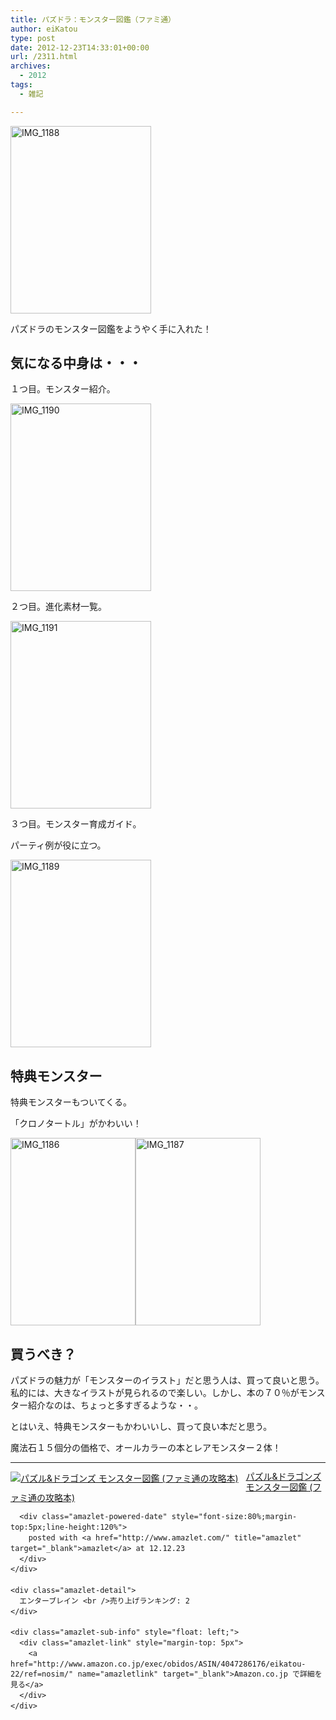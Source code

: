 ```yaml
---
title: パズドラ：モンスター図鑑（ファミ通）
author: eiKatou
type: post
date: 2012-12-23T14:33:01+00:00
url: /2311.html
archives:
  - 2012
tags:
  - 雑記

---
```

<img src="http://eikatou.net/blog/wp-content/uploads/2012/12/IMG_1188-225x300.jpg" alt="IMG_1188" width="225" height="300" class="alignnone size-medium wp-image-2314" srcset="/uploads/2012/12/IMG_1188-225x300.jpg 225w, /uploads/2012/12/IMG_1188-768x1024.jpg 768w, /uploads/2012/12/IMG_1188-624x832.jpg 624w, /uploads/2012/12/IMG_1188.jpg 1224w" sizes="(max-width: 225px) 100vw, 225px" />
  
パズドラのモンスター図鑑をようやく手に入れた！ 

<!--more-->

## 気になる中身は・・・

１つ目。モンスター紹介。
  
<img src="http://eikatou.net/blog/wp-content/uploads/2012/12/IMG_1190-225x300.jpg" alt="IMG_1190" width="225" height="300" class="alignnone size-medium wp-image-2316" srcset="/uploads/2012/12/IMG_1190-225x300.jpg 225w, /uploads/2012/12/IMG_1190-768x1024.jpg 768w, /uploads/2012/12/IMG_1190-624x832.jpg 624w, /uploads/2012/12/IMG_1190.jpg 1224w" sizes="(max-width: 225px) 100vw, 225px" />

２つ目。進化素材一覧。
  

<img src="http://eikatou.net/blog/wp-content/uploads/2012/12/IMG_1191-225x300.jpg" alt="IMG_1191" width="225" height="300" class="alignnone size-medium wp-image-2319" srcset="/uploads/2012/12/IMG_1191-225x300.jpg 225w, /uploads/2012/12/IMG_1191-768x1024.jpg 768w, /uploads/2012/12/IMG_1191-624x832.jpg 624w, /uploads/2012/12/IMG_1191.jpg 1224w" sizes="(max-width: 225px) 100vw, 225px" /> 

３つ目。モンスター育成ガイド。
  
パーティ例が役に立つ。
  

<img src="http://eikatou.net/blog/wp-content/uploads/2012/12/IMG_1189-225x300.jpg" alt="IMG_1189" width="225" height="300" class="alignnone size-medium wp-image-2315" srcset="/uploads/2012/12/IMG_1189-225x300.jpg 225w, /uploads/2012/12/IMG_1189-768x1024.jpg 768w, /uploads/2012/12/IMG_1189-624x832.jpg 624w, /uploads/2012/12/IMG_1189.jpg 1224w" sizes="(max-width: 225px) 100vw, 225px" /> 

## 特典モンスター

特典モンスターもついてくる。
  
「クロノタートル」がかわいい！
  
<img src="http://eikatou.net/blog/wp-content/uploads/2012/12/IMG_1186-200x300.jpg" alt="IMG_1186" width="200" height="300" class="alignnone size-medium wp-image-2312" srcset="/uploads/2012/12/IMG_1186-200x300.jpg 200w, /uploads/2012/12/IMG_1186.jpg 320w" sizes="(max-width: 200px) 100vw, 200px" /><img src="http://eikatou.net/blog/wp-content/uploads/2012/12/IMG_1187-200x300.jpg" alt="IMG_1187" width="200" height="300" class="alignnone size-medium wp-image-2313" srcset="/uploads/2012/12/IMG_1187-200x300.jpg 200w, /uploads/2012/12/IMG_1187.jpg 320w" sizes="(max-width: 200px) 100vw, 200px" />

## 買うべき？

パズドラの魅力が「モンスターのイラスト」だと思う人は、買って良いと思う。私的には、大きなイラストが見られるので楽しい。しかし、本の７０％がモンスター紹介なのは、ちょっと多すぎるような・・。

とはいえ、特典モンスターもかわいいし、買って良い本だと思う。
  
魔法石１５個分の価格で、オールカラーの本とレアモンスター２体！

* * *

<div class="amazlet-box" style="margin-bottom:0px;">
  <div class="amazlet-image" style="float:left;margin:0px 12px 1px 0px;">
    <a href="http://www.amazon.co.jp/exec/obidos/ASIN/4047286176/eikatou-22/ref=nosim/" name="amazletlink" target="_blank"><img src="http://ecx.images-amazon.com/images/I/61CkzpQ-oWL._SL160_.jpg" alt="パズル&#038;ドラゴンズ モンスター図鑑 (ファミ通の攻略本)" style="border: none;" /></a>
  </div>
  
  <div class="amazlet-info" style="line-height:120%; margin-bottom: 10px">
    <div class="amazlet-name" style="margin-bottom:10px;line-height:120%">
      <a href="http://www.amazon.co.jp/exec/obidos/ASIN/4047286176/eikatou-22/ref=nosim/" name="amazletlink" target="_blank">パズル&ドラゴンズ モンスター図鑑 (ファミ通の攻略本)</a></p> 
      
      <div class="amazlet-powered-date" style="font-size:80%;margin-top:5px;line-height:120%">
        posted with <a href="http://www.amazlet.com/" title="amazlet" target="_blank">amazlet</a> at 12.12.23
      </div>
    </div>
    
    <div class="amazlet-detail">
      エンターブレイン <br />売り上げランキング: 2
    </div>
    
    <div class="amazlet-sub-info" style="float: left;">
      <div class="amazlet-link" style="margin-top: 5px">
        <a href="http://www.amazon.co.jp/exec/obidos/ASIN/4047286176/eikatou-22/ref=nosim/" name="amazletlink" target="_blank">Amazon.co.jp で詳細を見る</a>
      </div>
    </div>
  </div>
  
  <div class="amazlet-footer" style="clear: left">
  </div>
</div>
